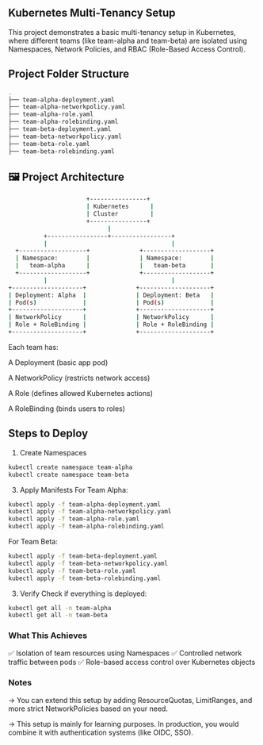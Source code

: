 ## Kubernetes Multi-Tenancy Setup
This project demonstrates a basic multi-tenancy setup in Kubernetes, where different teams (like team-alpha and team-beta) are isolated using Namespaces, Network Policies, and RBAC (Role-Based Access Control).
## Project Folder Structure
```bash
.
├── team-alpha-deployment.yaml
├── team-alpha-networkpolicy.yaml
├── team-alpha-role.yaml
├── team-alpha-rolebinding.yaml
├── team-beta-deployment.yaml
├── team-beta-networkpolicy.yaml
├── team-beta-role.yaml
├── team-beta-rolebinding.yaml
```
## 🖼️ Project Architecture
```bash
                      +----------------+
                      | Kubernetes      |
                      | Cluster         |
                      +----------------+
                            |
          +-----------------+-----------------+
          |                                   |
  +-------------------+              +-------------------+
  | Namespace:        |              | Namespace:        |
  |   team-alpha      |              |   team-beta       |
  +-------------------+              +-------------------+
          |                                   |
+--------------------+              +--------------------+
| Deployment: Alpha  |              | Deployment: Beta   |
| Pod(s)             |              | Pod(s)             |
+--------------------+              +--------------------+
| NetworkPolicy      |              | NetworkPolicy      |
| Role + RoleBinding |              | Role + RoleBinding |
+--------------------+              +--------------------+
```

Each team has:

A Deployment (basic app pod)

A NetworkPolicy (restricts network access)

A Role (defines allowed Kubernetes actions)

A RoleBinding (binds users to roles)

## Steps to Deploy
1. Create Namespaces
```bash
kubectl create namespace team-alpha
kubectl create namespace team-beta
```

3. Apply Manifests
For Team Alpha:
```bash
kubectl apply -f team-alpha-deployment.yaml
kubectl apply -f team-alpha-networkpolicy.yaml
kubectl apply -f team-alpha-role.yaml
kubectl apply -f team-alpha-rolebinding.yaml
```

For Team Beta:
```bash
kubectl apply -f team-beta-deployment.yaml
kubectl apply -f team-beta-networkpolicy.yaml
kubectl apply -f team-beta-role.yaml
kubectl apply -f team-beta-rolebinding.yaml
```

3. Verify
Check if everything is deployed:
```bash
kubectl get all -n team-alpha
kubectl get all -n team-beta
```
### What This Achieves
✅ Isolation of team resources using Namespaces
✅ Controlled network traffic between pods
✅ Role-based access control over Kubernetes objects

### Notes
-> You can extend this setup by adding ResourceQuotas, LimitRanges, and more strict NetworkPolicies based on your need.

-> This setup is mainly for learning purposes. In production, you would combine it with authentication systems (like OIDC, SSO).
